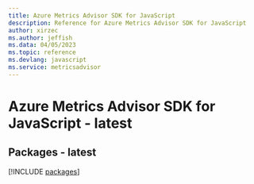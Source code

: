 ```yaml
---
title: Azure Metrics Advisor SDK for JavaScript
description: Reference for Azure Metrics Advisor SDK for JavaScript
author: xirzec
ms.author: jeffish
ms.data: 04/05/2023
ms.topic: reference
ms.devlang: javascript
ms.service: metricsadvisor
---
```

# Azure Metrics Advisor SDK for JavaScript - latest
## Packages - latest
[!INCLUDE [packages](metrics-advisor-index.md)]